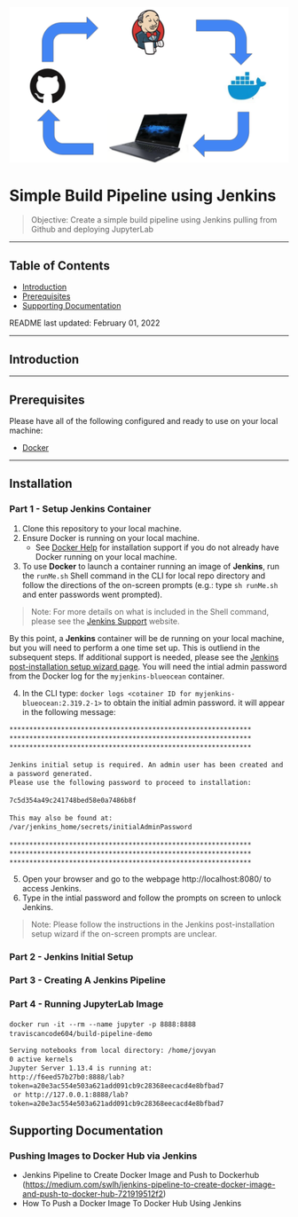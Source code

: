 <p align = "center">
    <img src='./images/pipeline-logo.PNG' alt='Sample Build Pipeline' width = '650'/>
</p>

# Simple Build Pipeline using Jenkins 
> Objective: Create a simple build pipeline using Jenkins pulling from Github and deploying JupyterLab

---
## Table of Contents
- [Introduction](#introduction)
- [Prerequisites](#prerequisites)
- [Supporting Documentation](#supporting-documentation)

README last updated: February 01, 2022

---

## Introduction


---

## Prerequisites
Please have all of the following configured and ready to use on your local machine:
- [Docker](https://docs.docker.com/get-docker/)


---

## Installation
### Part 1 - Setup Jenkins Container
1. Clone this repository to your local machine.
2. Ensure Docker is running on your local machine.
    - See [Docker Help](https://docs.docker.com/get-docker/) for installation support if you do not already have Docker running on your local machine.
3. To use **Docker** to launch a container running an image of **Jenkins**, run the `runMe.sh` Shell command in the CLI for local repo directory and follow the directions of the on-screen prompts (e.g.: type `sh runMe.sh` and enter passwords went prompted).
  > Note: For more details on what is included in the Shell command, please see the [Jenkins Support](https://www.jenkins.io/doc/book/installing/docker/) website.

By this point, a **Jenkins** container will be de running on your local machine, but you will need to perform a one time set up. This is outliend in the subsequent steps. If additional support is needed, please see the [Jenkins post-installation setup wizard page](https://www.jenkins.io/doc/book/installing/docker/#setup-wizard). You will need the intial admin password from the Docker log for the `myjenkins-blueocean` container.

4. In the CLI type: `docker logs <cotainer ID for myjenkins-blueocean:2.319.2-1>` to obtain the initial admin password. it will appear in the following message:
```pt
*************************************************************
*************************************************************
*************************************************************

Jenkins initial setup is required. An admin user has been created and a password generated.
Please use the following password to proceed to installation:

7c5d354a49c241748bed58e0a7486b8f

This may also be found at: /var/jenkins_home/secrets/initialAdminPassword

*************************************************************
*************************************************************
*************************************************************

```
5. Open your browser and go to the webpage http://localhost:8080/ to access Jenkins.
6. Type in the intial password and follow the prompts on screen to unlock Jenkins. 
  > Note: Please follow the instructions in the Jenkins post-installation setup wizard if the on-screen prompts are unclear.


### Part 2 - Jenkins Initial Setup

### Part 3 - Creating A Jenkins Pipeline

### Part 4 - Running JupyterLab Image


`docker run -it --rm --name jupyter -p 8888:8888 traviscancode604/build-pipeline-demo`

```pt
Serving notebooks from local directory: /home/jovyan
0 active kernels
Jupyter Server 1.13.4 is running at:
http://f6eed57b27b0:8888/lab?token=a20e3ac554e503a621add091cb9c28368eecacd4e8bfbad7
 or http://127.0.0.1:8888/lab?token=a20e3ac554e503a621add091cb9c28368eecacd4e8bfbad7
```

## Supporting Documentation

### Pushing Images to Docker Hub via Jenkins
- Jenkins Pipeline to Create Docker Image and Push to Dockerhub (https://medium.com/swlh/jenkins-pipeline-to-create-docker-image-and-push-to-docker-hub-721919512f2)
- How To Push a Docker Image To Docker Hub Using Jenkins